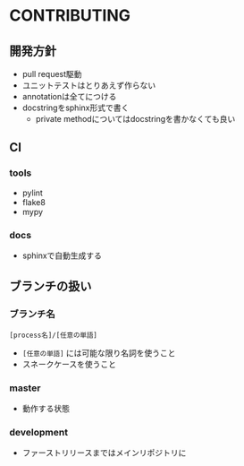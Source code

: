 # CONTRIBUTING

## 開発方針

- pull request駆動
- ユニットテストはとりあえず作らない
- annotationは全てにつける
- docstringをsphinx形式で書く
  - private methodについてはdocstringを書かなくても良い

## CI

### tools

- pylint
- flake8
- mypy

### docs

- sphinxで自動生成する

## ブランチの扱い

### ブランチ名

`[process名]/[任意の単語]`

- `[任意の単語]` には可能な限り名詞を使うこと
- スネークケースを使うこと

### master

- 動作する状態

### development

- ファーストリリースまではメインリポジトリに
